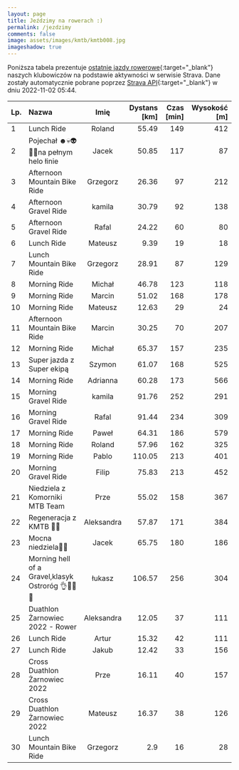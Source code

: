 ```yaml
---
layout: page
title: Jeździmy na rowerach :)
permalink: /jezdzimy
comments: false
image: assets/images/kmtb/kmtb008.jpg
imageshadow: true
---
```


Poniższa tabela prezentuje [ostatnie jazdy rowerowe](https://www.strava.com/clubs/336381){:target="_blank"} naszych klubowiczów na podstawie aktywności w serwisie Strava. Dane zostały automatycznie pobrane poprzez [Strava API](https://developers.strava.com/docs/reference/#api-Clubs-getClubActivitiesById){:target="_blank"} w dniu 2022-11-02 05:44.

Lp. | Nazwa | Imię | Dystans [km] | Czas [min] | Wysokość [m]
:--- | :--- | :---: | ---: | ---: | ---:
1|Lunch Ride|Roland|55.49|149|412
2|Pojechał ☻️💀👽👹👺na pełnym helo łinie|Jacek|50.85|117|87
3|Afternoon Mountain Bike Ride|Grzegorz|26.36|97|212
4|Afternoon Gravel Ride|kamila|30.79|92|138
5|Afternoon Gravel Ride|Rafal|24.22|60|80
6|Lunch Ride|Mateusz|9.39|19|18
7|Lunch Mountain Bike Ride|Grzegorz|28.91|87|129
8|Morning Ride|Michał|46.78|123|118
9|Morning Ride|Marcin|51.02|168|178
10|Morning Ride|Mateusz|12.63|29|24
11|Afternoon Mountain Bike Ride|Marcin|30.25|70|207
12|Morning Ride|Michał|65.37|157|235
13|Super jazda z Super ekipą |Szymon|61.07|168|525
14|Morning Ride|Adrianna|60.28|173|566
15|Morning Gravel Ride|kamila|91.76|252|291
16|Morning Gravel Ride|Rafal|91.44|234|309
17|Morning Ride|Paweł|64.31|186|579
18|Morning Ride|Roland|57.96|162|325
19|Morning Ride|Pablo|110.05|213|401
20|Morning Gravel Ride|Filip|75.83|213|452
21|Niedziela z Komorniki MTB Team |Prze|55.02|158|367
22|Regeneracja z KMTB 🥵😜|Aleksandra|57.87|171|384
23|Mocna niedziela🚴‍♂️|Jacek|65.75|180|186
24|Morning hell of a Gravel,klasyk Ostroróg 👌🚴😎🏁|łukasz|106.57|256|304
25|Duathlon Żarnowiec 2022 - Rower|Aleksandra|12.05|37|111
26|Lunch Ride|Artur|15.32|42|111
27|Lunch Ride|Jakub|12.42|33|156
28|Cross Duathlon Żarnowiec 2022|Prze|16.11|40|157
29|Cross Duathlon Żarnowiec 2022|Mateusz|16.37|38|126
30|Lunch Mountain Bike Ride|Grzegorz|2.9|16|28
